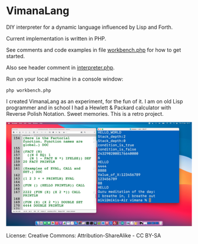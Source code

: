 # VimanaLang

DIY interpreter for a dynamic language influenced by Lisp and Forth.

Current implementation is written in PHP.

See comments and code examples in file [workbench.php](https://github.com/mikaelkindborg/VimanaLang/blob/master/workbench.php) for how to get started.

Also see header comment in [interpreter.php](https://github.com/mikaelkindborg/VimanaLang/blob/master/interpreter.php).

Run on your local machine in a console window:

    php workbench.php

I created VimanaLang as an experiment, for the fun of it. I am on old Lisp programmer and in school I had a Hewlett & Packard calculator with Reverse Polish Notation. Sweet memories. This is a retro project.

![Screenshot](screenshot.jpg)

License: Creative Commons: Attribution-ShareAlike - CC BY-SA
